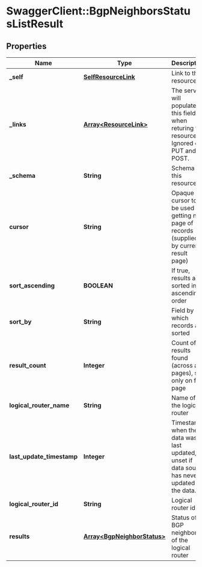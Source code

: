 # SwaggerClient::BgpNeighborsStatusListResult

## Properties
Name | Type | Description | Notes
------------ | ------------- | ------------- | -------------
**_self** | [**SelfResourceLink**](SelfResourceLink.md) | Link to this resource | [optional] 
**_links** | [**Array&lt;ResourceLink&gt;**](ResourceLink.md) | The server will populate this field when returing the resource. Ignored on PUT and POST. | [optional] 
**_schema** | **String** | Schema for this resource | [optional] 
**cursor** | **String** | Opaque cursor to be used for getting next page of records (supplied by current result page) | [optional] 
**sort_ascending** | **BOOLEAN** | If true, results are sorted in ascending order | [optional] 
**sort_by** | **String** | Field by which records are sorted | [optional] 
**result_count** | **Integer** | Count of results found (across all pages), set only on first page | [optional] 
**logical_router_name** | **String** | Name of the logical router | [optional] 
**last_update_timestamp** | **Integer** | Timestamp when the data was last updated, unset if data source has never updated the data. | [optional] 
**logical_router_id** | **String** | Logical router id | [optional] 
**results** | [**Array&lt;BgpNeighborStatus&gt;**](BgpNeighborStatus.md) | Status of BGP neighbors of the logical router | [optional] 


